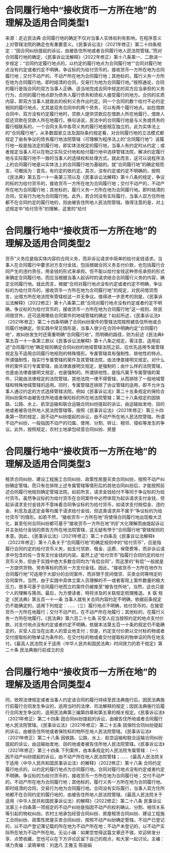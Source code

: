 # 合同履行地中“接收货币一方所在地”的理解及适用合同类型1

来源：走近民法典 合同履行地的确定不仅对当事人实体权利有影响，在程序意义上对管辖法院的确定也有重要意义。《民事诉讼法》（2021年修正）第二十四条规定：“因合同纠纷提起的诉讼，由被告住所地或者合同履行地人民法院管辖。”而对合同履行地的确定，《民事诉讼法解释》（2022年修正）第十八条第一、二款进一步规定：“合同约定履行地点的，以约定的履行地点为合同履行地”“合同对履行地点没有约定或者约定不明确，争议标的为给付货币的，接收货币一方所在地为合同履行地；交付不动产的，不动产所在地为合同履行地；其他标的，履行义务一方所在地为合同履行地。即时结清的合同，交易行为地为合同履行地。”按照通说，合同的履行是指合同的双方当事人正确、适当地完成合同中规定的双方应当承担的义务行为，合同的履行地点即为债务人履行债务和债权人接受履行的地方。合同的实质内容，即双方当事人就彼此的权利义务作出约定。同一个合同的数个给付不必约定相同的履行地点，尤其是双务合同中的两个债务，可以有两个履行地点。如在借款合同中，双方没有约定履行地时，贷款人提供贷款应在借款人所在地履行，借款人偿还贷款在贷款人所在地履行。换句话说，民法中的合同履行地是与义务或债务的履行相联系的，一个合同关系中各项义务的履行地是相互独立的。此为实体法上的“合同履行地”。从多数国家立法及国际条约规定看，对合同履行地的立法模式都规定了由有争议的债务履行地法院管辖（可理解为程序法上的“合同履行地”）该履行地一般是指法定的履行地，即实体法规定的履行地，当事人有约定时从约定；或者规定当事人可以在物之实际交付地和给付履行地中选择管辖法院，解决约定履行地与实际履行地不一致时当事人的选择权和处理方式。就此而言，这可以说程序法上的合同履行地是以实体法上的合同履行地为基础的。就“合同履行地”的确定规而言，可概括为：首先，有约定的依约定。其次，没有约定或约定不明确的，按照《民法典》第五百一十一条第三项以及《民事诉讼法解释》第十八条的规定，争议的标的为给付货币的，接收货币一方所在地为合同履行地；交付不动产的，不动产所在地为合同履行地；其他标的，履行义务一方所在地为合同履行地。即时结清的合同，交易行为地为合同履行地。此外，若合同没有实际履行，当事人双方住所地都不在合同约定的履行地的，则由被告住所地人民法院管辖。值得注意的是，对上述规定中“给付货币”的理解，这里的“给付

# 合同履行地中“接收货币一方所在地”的理解及适用合同类型2

货币”义务应是指实体内容的合同义务，而非诉讼请求中简单的给付金钱请求。当事人在合同履行中要求对方支付金钱，包括根据合同义务支付价款，也包括履行合同产生的违约责任，用金钱的形式来承担。但不能以给付金钱这种责任承担的形式来确定合同履行地，而应当根据当事人起诉时的请求结合合同履行义务的内容，确定合同履行地。就此而言，根据“合同对履行地点没有约定或者约定不明确，争议标的为给付货币的，接收货币一方所在地为合同履行地”的规定，对民间借贷而言，出借方所在地法院有管辖权这一并无争议。值得进一步思考的则是，《民事诉讼法解释》（2022修正）第十八条第二款“合同对履行地点没有约定或者约定不明确，争议标的为给付货币的，接收货币一方所在地为合同履行地”这一规则，除民间借贷外，还可适用哪些合同案件的地域管辖的确定？如前所述，《民事诉讼法》（2021年修正）第二十四条明确了合同纠纷案件的管辖法院按照被告住所地或合同履行地确定。但实践中常见情形是，当事人很少在合同中明确约定“合同履行地”，故纠纷发生时还需重明确“合同履行地”。而明确的路径，则为前述《民法典》第五百一十一条第三款以《民事诉讼法解释》第十八条之规定。需注意，适用前述“合同履行地”确定规则确定合同纠纷的地域管辖法院之前，应优先适用专属管辖规定及不适用合同履行地规则的特殊情形。专属管辖具有强制性、排他性的特点。所谓强制性，指实行专属管辖的案件及其管辖法院，由法律直接明文规定。对什么样的案件实行专属管辖，由法律直接明文规定，是强制的；由什么样的法院管辖，也是由法律直接明文规定，也是强制的。所谓排他性，是指凡属于专属管辖的案件，只能由法律规定的法院管辖，其他法院一律不得管辖，从而排除了一般地域管辖和特殊地域管辖的适用。同时，专属管辖还排除了协议管辖的适用，即不允许当事人通过约定的方式选择管辖法院。例如《民事诉讼法》第二十五条规定的保险合同纠纷案件由被告住所地或者保险标的所在地法院管辖；第二十八条规定的因铁路、公路、水上、航空运输和联合运输合同纠纷提起的诉讼，由运输始发地、目的地或者被告住所地人民法院管辖等。按照《民事诉讼法》（2021年修正）第三十四条第一项的规定，因不动产纠纷提起的诉讼，由不动产所在地人民法院管辖。所谓不动产纠纷，一般指因不动产的归属、使用、分割、转让、相邻、侵权等发生的争议。此外，按照规定，农村土地承包经营合同纠纷、房屋

# 合同履行地中“接收货币一方所在地”的理解及适用合同类型3

租赁合同纠纷、建设工程施工合同纠纷、政策性房屋买卖合同纠纷，按照不动产纠纷确定管辖。而只有在排除上述专属管辖等情形后的其他合同纠纷后，才能按照前述合同履行地规则确定管辖法院。如前所言，请求金钱给付不等同于争议标的为给付货币。虽然争议标的为给付货币在合同案件中必然体现为起诉请求支付金钱，但起诉请求支付金钱并不意味着合同争议标的为给付货币，如请求支付赔偿金、违约金、利息及返还定金等均属于请求给付金钱，但这类请求并不属于“争议标的为给付货币”的情形。如若不然，“接收货币一方所在地”将使得合同履行地出现极大泛化，甚至任何合同纠纷都可基于“接收货币一方所在地”的扩大化理解而由提起诉讼并主张给付金钱的原告方所在地法院管辖，这无疑有悖于“合同履行地”管辖规则的本意。因此，《民事诉讼法》（2021年修正）第二十四条及《民事诉讼法解释》（2022年修正）第十八条关于“合同履行地”的确定规则中的“给付货币”，应是指履行合同约定的给付货币义务，如支付货款、租金、运费、保管费等，而非诉讼请求中包含的任一含有支付金钱的内容。虽然上述“给付货币”指履行合同约定的给付货币义务，但由于实践中绝大多数合同均为“有偿合同”，而这里的“有偿”一般就是一方提供货物、劳务等标的而另一方支付金钱。因此，“接收货币一方所在地作为合同履行地”可适用于大部分的合同案件，而非限于民间借贷、买卖合同等特定的合同案件。当然，由于实践中具体立案人员理解的不一或者客观上案件数量的极大压力，很多可基于合同履行地而立的案件仍被推至“被告住所地”。当然，这也只是个人的理解与猜测。最后，为方便读者，特将涉及的关联规定梳理推送。关 联 规 定《民法典》第五百一十一条 当事人就有关合同内容约定不明确，依据前条规定仍不能确定的，适用下列规定：……（三）履行地点不明确，给付货币的，在接受货币一方所在地履行；交付不动产的，在不动产所在地履行；其他标的，在履行义务一方所在地履行。《民法典》第六百二十七条 买受人应当按照约定的地点支付价款。对支付地点没有约定或者约定不明确，依据本法第五百一十条的规定仍不能确定的，买受人应当在出卖人的营业地支付；但是，约定支付价款以交付标的物或者交付提取标的物单证为条件的，在交付标的物或者交付提取标的物单证的所在地支付。《最高人民法院关于适用〈中华人民共和国民法典〉时间效力的若干规定》第二十条 民法典施行前成立的合

# 合同履行地中“接收货币一方所在地”的理解及适用合同类型4

同，依照法律规定或者当事人约定该合同的履行持续至民法典施行后，因民法典施行前履行合同发生争议的，适用当时的法律、司法解释的规定；因民法典施行后履行合同发生争议的，适用民法典第三编第四章和第五章的相关规定。《民事诉讼法》（2021年修正）第二十四条 因合同纠纷提起的诉讼，由被告住所地或者合同履行地人民法院管辖。《民事诉讼法》（2021年修正）第二十五条 因保险合同纠纷提起的诉讼，由被告住所地或者保险标的物所在地人民法院管辖。《民事诉讼法》（2021年修正）第二十八条 因铁路、公路、水上、航空运输和联合运输合同纠纷提起的诉讼，由运输始发地、目的地或者被告住所地人民法院管辖。《民事诉讼法》（2021年修正）第三十四条 下列案件，由本条规定的人民法院专属管辖：（一）因不动产纠纷提起的诉讼，由不动产所在地人民法院管辖；……《最高人民法院关于适用〈中华人民共和国民事诉讼法〉的解释》（2022修正）第十八条 合同约定履行地点的，以约定的履行地点为合同履行地。合同对履行地点没有约定或者约定不明确，争议标的为给付货币的，接收货币一方所在地为合同履行地；交付不动产的，不动产所在地为合同履行地；其他标的，履行义务一方所在地为合同履行地。即时结清的合同，交易行为地为合同履行地。合同没有实际履行，当事人双方住所地都不在合同约定的履行地的，由被告住所地人民法院管辖。《最高人民法院关于适用〈中华人民共和国民事诉讼法〉的解释》（2022修正）第二十八条 民事诉讼法第三十四条第一项规定的不动产纠纷是指因不动产的权利确认、分割、相邻关系等引起的物权纠纷。农村土地承包经营合同纠纷、房屋租赁合同纠纷、建设工程施工合同纠纷、政策性房屋买卖合同纠纷，按照不动产纠纷确定管辖。不动产已登记的，以不动产登记簿记载的所在地为不动产所在地；不动产未登记的，以不动产实际所在地为不动产所在地。无讼小编：如果您觉得这篇文章还不错，欢迎转发分享、点赞收藏，您也可以在下方评论区留下自己的观点，和大家一起讨论。主编：靖力责编：梁萌审核：刘逸凡 王雅玉 陈丽娟

